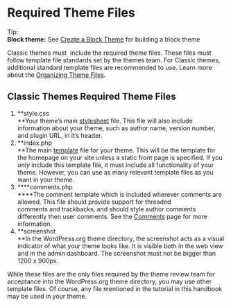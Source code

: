 # Required Theme Files

Tip:  
**Block theme:** See [Create a Block Theme](https://developer.wordpress.org/block-editor/how-to-guides/themes/create-block-theme/) for building a block theme  

Classic themes must  include the required theme files. These files must follow template file standards set by the themes team. For Classic themes, additional standard template files are recommended to use. Learn more about the [Organizing Theme Files](https://developer.wordpress.org/themes/basics/organizing-theme-files/).

## Classic Themes Required Theme Files

1.  **style.css  
    **Your theme’s main [stylesheet](https://developer.wordpress.org/themes/basics/including-css-javascript/) file. This file will also include information about your theme, such as author name, version number, and plugin URL, in it’s header.
2.  **index.php  
    **The main [template](https://developer.wordpress.org/themes/basics/template-files/) file for your theme. This will be the template for the homepage on your site unless a static front page is specified. If you *only* include this template file, it must include all functionality of your theme. However, you can use as many relevant template files as you want in your theme.
3.  ****comments.php  
    ****The comment template which is included wherever comments are allowed. This file should provide support for threaded comments and trackbacks, and should style author comments differently then user comments. See the [Comments](https://developer.wordpress.org/themes/functionality/comments/) page for more information.
4.  **screenshot  
    **In the WordPress.org theme directory, the screenshot acts as a visual indicator of what your theme looks like. It is visible both in the web view and in the admin dashboard. The screenshot must not be bigger than 1200 x 900px. 

While these files are the only files required by the theme review team for acceptance into the WordPress.org theme directory, you may use other template files. Of course, any file mentioned in the tutorial in this handbook may be used in your theme.
